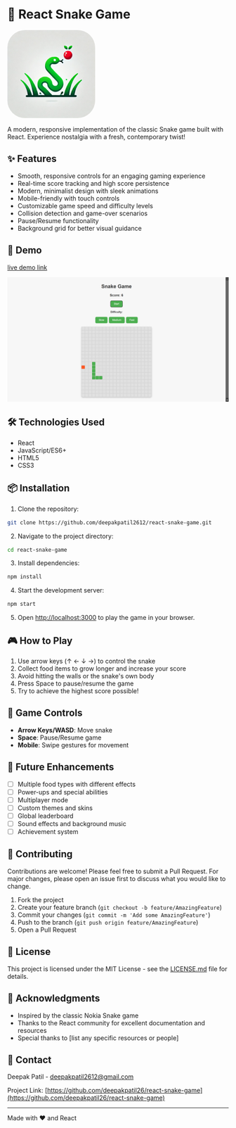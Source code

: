 # 🐍 React Snake Game

<img src="public/snake-game-logo.png" width="200" alt="Snake Game Logo" style="border-radius: 40px">

A modern, responsive implementation of the classic Snake game built with React. Experience nostalgia with a fresh, contemporary twist!

## ✨ Features

- Smooth, responsive controls for an engaging gaming experience
- Real-time score tracking and high score persistence
- Modern, minimalist design with sleek animations
- Mobile-friendly with touch controls
- Customizable game speed and difficulty levels
- Collision detection and game-over scenarios
- Pause/Resume functionality
- Background grid for better visual guidance

## 🚀 Demo

[live demo link ](https://deepakpatil26.github.io/react-snake-game)

![Screenshot](public/react-snake-game.png)

## 🛠️ Technologies Used

- React
- JavaScript/ES6+
- HTML5
- CSS3

## 📦 Installation

1. Clone the repository:
```bash
git clone https://github.com/deepakpatil2612/react-snake-game.git
```

2. Navigate to the project directory:
```bash
cd react-snake-game
```

3. Install dependencies:
```bash
npm install
```

4. Start the development server:
```bash
npm start
```

5. Open [http://localhost:3000](http://localhost:3000) to play the game in your browser.

## 🎮 How to Play

1. Use arrow keys (↑ ← ↓ →) to control the snake
2. Collect food items to grow longer and increase your score
3. Avoid hitting the walls or the snake's own body
4. Press Space to pause/resume the game
5. Try to achieve the highest score possible!

## 🔧 Game Controls

- **Arrow Keys/WASD**: Move snake
- **Space**: Pause/Resume game
- **Mobile**: Swipe gestures for movement

## 🎯 Future Enhancements

- [ ] Multiple food types with different effects
- [ ] Power-ups and special abilities
- [ ] Multiplayer mode
- [ ] Custom themes and skins
- [ ] Global leaderboard
- [ ] Sound effects and background music
- [ ] Achievement system

## 🤝 Contributing

Contributions are welcome! Please feel free to submit a Pull Request. For major changes, please open an issue first to discuss what you would like to change.

1. Fork the project
2. Create your feature branch (`git checkout -b feature/AmazingFeature`)
3. Commit your changes (`git commit -m 'Add some AmazingFeature'`)
4. Push to the branch (`git push origin feature/AmazingFeature`)
5. Open a Pull Request

## 📝 License

This project is licensed under the MIT License - see the [LICENSE.md](LICENSE.md) file for details.

## 👏 Acknowledgments

- Inspired by the classic Nokia Snake game
- Thanks to the React community for excellent documentation and resources
- Special thanks to [list any specific resources or people]

## 📧 Contact

Deepak Patil - [deepakpatil2612@gmail.com](mailto:deepakpatil2612@gmail.com)

Project Link: [https://github.com/deepakpatil26/react-snake-game](https://github.com/deepakpatil26/react-snake-game)

---

Made with ❤️ and React
